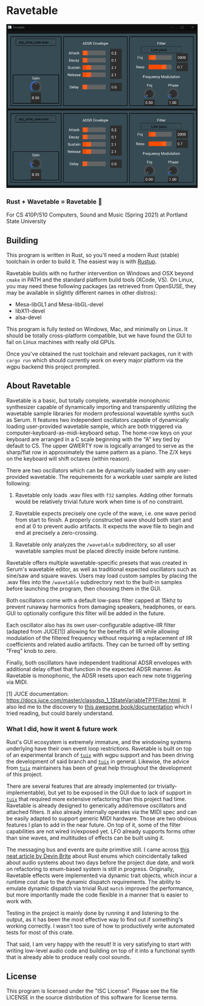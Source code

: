 # Ravetable

![Screenshot of Ravetable](screenshot.png)

### Rust + Wavetable = Ravetable 🦀

For CS 410P/510 Computers, Sound and Music (Spring 2021) at Portland State University

## Building
This program is written in Rust, so you'll need a modern Rust (stable) toolchain in order to build it. The easiest way is with [Rustup](https://rustup.rs/).

Ravetable builds with no further intervention on Windows and OSX beyond `cmake` in PATH and the standard platform build tools (XCode, VS). On Linux, you may need these following packages (as retrieved from OpenSUSE, they may be available in slightly different names in other distros):

- Mesa-libGL1 and Mesa-libGL-devel
- libX11-devel
- alsa-devel

This program is fully tested on Windows, Mac, and minimally on Linux. It should be totally cross-platform compatible, but we have found the GUI to fail on Linux machines with really old GPUs.

Once you've obtained the rust toolchain and relevant packages, run it with `cargo run` which should currently work on every major platform via the wgpu backend this project prompted. 


## About Ravetable

Ravetable is a basic, but totally complete, wavetable monophonic synthesizer capable of dynamically importing and transparently utilizing the wavetable sample libraries for modern professional wavetable synths such as Serum. It features two independent oscillators capable of dynamically loading user-provided wavetable sample, which are both triggered via computer-keyboard-as-midi-keyboard setup. The home-row keys on your keyboard are arranged in a C scale beginning with the "A" key tied by default to C5. The upper QWERTY row is logically arranged to serve as the sharp/flat row in approximately the same pattern as a piano. The Z/X keys on the keyboard will shift octaves (within reason).

There are two oscillators which can be dynamically loaded with any user-provided wavetable. The requirements for a workable user sample are listed following:

1) Ravetable only loads .wav files with `f32` samples. Adding other formats would be relatively trivial future work when time is of no constraint.

2) Ravetable expects precisely one cycle of the wave, i.e. one wave period from start to finish. A properly constructed wave should both start and end at 0 to prevent audio artifacts. It expects the wave file to begin and end at precisely a zero-crossing.

3) Ravetable only analyzes the `/wavetable` subdirectory, so all user wavetable samples must be placed directly inside before runtime.

Ravetable offers multiple wavetable-specific presets that was created in Serum's wavetable editor, as well as traditional expected oscillators such as sine/saw and square waves. Users may load custom samples by placing the .wav files into the `/wavetable` subdirectory next to the built-in samples before launching the program, then choosing them in the GUI.

Both oscillators come with a default low-pass filter capped at 15khz to prevent runaway harmonics from damaging speakers, headphones, or ears. GUI to optionally configure this filter will be added in the future.

Each oscillator also has its own user-configurable adaptive-IIR filter (adapted from JUCE[1]) allowing for the benefits of IIR while allowing modulation of the filtered frequency without requiring a replacement of IIR coefficients and related audio artifacts. They can be turned off by setting "Freq" knob to zero.

Finally, both oscillators have independent traditional ADSR envelopes with additional delay offset that function in the expected ADSR manner. As Ravetable is monophonic, the ADSR resets upon each new note triggering via MIDI.

[1] JUCE documentation: https://docs.juce.com/master/classdsp_1_1StateVariableTPTFilter.html. It also led me to the discovery to [this awesome book/documentation](https://www.native-instruments.com/fileadmin/ni_media/downloads/pdf/VAFilterDesign_1.1.1.pdf) which I tried reading, but could barely understand.

### What I did, how it went & future work

Rust's GUI ecosystem is extremely immature, and the windowing systems underlying have their own event loop restrictions. Ravetable is built on top of an experimental branch of [`tuix`](https://github.com/geom3trik/tuix) with wgpu support and has been driving the development of said branch and [`tuix`](https://github.com/geom3trik/tuix) in general. Likewise, the advice from [`tuix`](https://github.com/geom3trik/tuix) maintainers has been of great help throughout the development of this project.

There are several features that are already implemented (or trivially-implementable), but yet to be exposed in the GUI due to lack of support in [`tuix`](https://github.com/geom3trik/tuix) that required more extensive refactoring than this project had time. Ravetable is already designed to generically add/remove oscillators and attached filters. It also already internally operates via the MIDI spec and can be easily adapted to support generic MIDI hardware. Those are two obvious features I plan to add in the near future. On top of it, some of the filter capabilities are not wired in/exposed yet. LFO already supports forms other than sine waves, and multitudes of effects can be built using it.

The messaging bus and events are quite primitive still. I came across [this neat article by Devin Brite](https://dwbrite.com/blog/post/rust%20enums%20by%20example) about Rust enums which coincidentally talked about audio systems about two days before the project due date, and work on refactoring to enum-based system is still in progress. Originally, Ravetable effects were implemented via dynamic trait objects, which incur a runtime cost due to the dynamic dispatch requirements. The ability to emulate dynamic dispatch via trivial Rust `match` improved the performance, but more importantly made the code flexible in a manner that is easier to work with.

Testing in the project is mainly done by running it and listening to the output, as it has been the most effective way to find out if something's working correctly. I wasn't too sure of how to productively write automated tests for most of this crate.

That said, I am very happy with the result! It is very satisfying to start with writing low-level audio code and building on top of it into a functional synth that is already able to produce really cool sounds.

## License

This program is licensed under the "ISC License". Please see the file LICENSE in the source distribution of this software for license terms.
